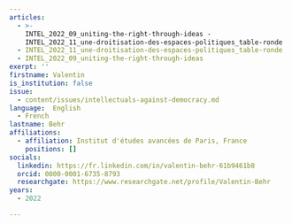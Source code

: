 ```yaml
---
articles:
  - >-
    INTEL_2022_09_uniting-the-right-through-ideas -
    INTEL_2022_11_une-droitisation-des-espaces-politiques_table-ronde
  - INTEL_2022_11_une-droitisation-des-espaces-politiques_table-ronde
  - INTEL_2022_09_uniting-the-right-through-ideas
exerpt: ''
firstname: Valentin
is_institution: false
issue:
  - content/issues/intellectuals-against-democracy.md
language:  English
  - French
lastname: Behr
affiliations:
  - affiliation: Institut d'études avancées de Paris, France
    positions: []
socials:
  linkedin: https://fr.linkedin.com/in/valentin-behr-61b9461b8
  orcid: 0000-0001-6735-8793
  researchgate: https://www.researchgate.net/profile/Valentin-Behr
years:
  - 2022

---
```

